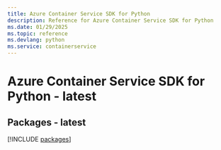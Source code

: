 ```yaml
---
title: Azure Container Service SDK for Python
description: Reference for Azure Container Service SDK for Python
ms.date: 01/29/2025
ms.topic: reference
ms.devlang: python
ms.service: containerservice
---
```

# Azure Container Service SDK for Python - latest
## Packages - latest
[!INCLUDE [packages](container-service-index.md)]